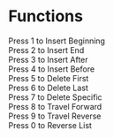 # Functions
Press 1 to Insert Beginning <br>
Press 2 to Insert End<br>
Press 3 to Insert After<br>
Press 4 to Insert Before<br>
Press 5 to Delete First<br>
Press 6 to Delete Last<br>
Press 7 to Delete Specific<br>
Press 8 to Travel Forward<br>
Press 9 to Travel Reverse<br>
Press 0 to Reverse List<br>

